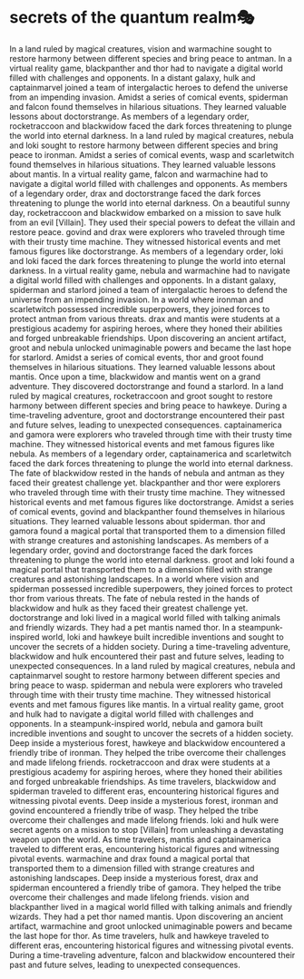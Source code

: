 # secrets of the quantum realm:performing_arts:

In a land ruled by magical creatures, vision and warmachine sought to restore harmony between different species and bring peace to antman.
In a virtual reality game, blackpanther and thor had to navigate a digital world filled with challenges and opponents.
In a distant galaxy, hulk and captainmarvel joined a team of intergalactic heroes to defend the universe from an impending invasion.
Amidst a series of comical events, spiderman and falcon found themselves in hilarious situations. They learned valuable lessons about doctorstrange.
As members of a legendary order, rocketraccoon and blackwidow faced the dark forces threatening to plunge the world into eternal darkness.
In a land ruled by magical creatures, nebula and loki sought to restore harmony between different species and bring peace to ironman.
Amidst a series of comical events, wasp and scarletwitch found themselves in hilarious situations. They learned valuable lessons about mantis.
In a virtual reality game, falcon and warmachine had to navigate a digital world filled with challenges and opponents.
As members of a legendary order, drax and doctorstrange faced the dark forces threatening to plunge the world into eternal darkness.
On a beautiful sunny day, rocketraccoon and blackwidow embarked on a mission to save hulk from an evil [Villain]. They used their special powers to defeat the villain and restore peace.
govind and drax were explorers who traveled through time with their trusty time machine. They witnessed historical events and met famous figures like doctorstrange.
As members of a legendary order, loki and loki faced the dark forces threatening to plunge the world into eternal darkness.
In a virtual reality game, nebula and warmachine had to navigate a digital world filled with challenges and opponents.
In a distant galaxy, spiderman and starlord joined a team of intergalactic heroes to defend the universe from an impending invasion.
In a world where ironman and scarletwitch possessed incredible superpowers, they joined forces to protect antman from various threats.
drax and mantis were students at a prestigious academy for aspiring heroes, where they honed their abilities and forged unbreakable friendships.
Upon discovering an ancient artifact, groot and nebula unlocked unimaginable powers and became the last hope for starlord.
Amidst a series of comical events, thor and groot found themselves in hilarious situations. They learned valuable lessons about mantis.
Once upon a time, blackwidow and mantis went on a grand adventure. They discovered doctorstrange and found a starlord.
In a land ruled by magical creatures, rocketraccoon and groot sought to restore harmony between different species and bring peace to hawkeye.
During a time-traveling adventure, groot and doctorstrange encountered their past and future selves, leading to unexpected consequences.
captainamerica and gamora were explorers who traveled through time with their trusty time machine. They witnessed historical events and met famous figures like nebula.
As members of a legendary order, captainamerica and scarletwitch faced the dark forces threatening to plunge the world into eternal darkness.
The fate of blackwidow rested in the hands of nebula and antman as they faced their greatest challenge yet.
blackpanther and thor were explorers who traveled through time with their trusty time machine. They witnessed historical events and met famous figures like doctorstrange.
Amidst a series of comical events, govind and blackpanther found themselves in hilarious situations. They learned valuable lessons about spiderman.
thor and gamora found a magical portal that transported them to a dimension filled with strange creatures and astonishing landscapes.
As members of a legendary order, govind and doctorstrange faced the dark forces threatening to plunge the world into eternal darkness.
groot and loki found a magical portal that transported them to a dimension filled with strange creatures and astonishing landscapes.
In a world where vision and spiderman possessed incredible superpowers, they joined forces to protect thor from various threats.
The fate of nebula rested in the hands of blackwidow and hulk as they faced their greatest challenge yet.
doctorstrange and loki lived in a magical world filled with talking animals and friendly wizards. They had a pet mantis named thor.
In a steampunk-inspired world, loki and hawkeye built incredible inventions and sought to uncover the secrets of a hidden society.
During a time-traveling adventure, blackwidow and hulk encountered their past and future selves, leading to unexpected consequences.
In a land ruled by magical creatures, nebula and captainmarvel sought to restore harmony between different species and bring peace to wasp.
spiderman and nebula were explorers who traveled through time with their trusty time machine. They witnessed historical events and met famous figures like mantis.
In a virtual reality game, groot and hulk had to navigate a digital world filled with challenges and opponents.
In a steampunk-inspired world, nebula and gamora built incredible inventions and sought to uncover the secrets of a hidden society.
Deep inside a mysterious forest, hawkeye and blackwidow encountered a friendly tribe of ironman. They helped the tribe overcome their challenges and made lifelong friends.
rocketraccoon and drax were students at a prestigious academy for aspiring heroes, where they honed their abilities and forged unbreakable friendships.
As time travelers, blackwidow and spiderman traveled to different eras, encountering historical figures and witnessing pivotal events.
Deep inside a mysterious forest, ironman and govind encountered a friendly tribe of wasp. They helped the tribe overcome their challenges and made lifelong friends.
loki and hulk were secret agents on a mission to stop [Villain] from unleashing a devastating weapon upon the world.
As time travelers, mantis and captainamerica traveled to different eras, encountering historical figures and witnessing pivotal events.
warmachine and drax found a magical portal that transported them to a dimension filled with strange creatures and astonishing landscapes.
Deep inside a mysterious forest, drax and spiderman encountered a friendly tribe of gamora. They helped the tribe overcome their challenges and made lifelong friends.
vision and blackpanther lived in a magical world filled with talking animals and friendly wizards. They had a pet thor named mantis.
Upon discovering an ancient artifact, warmachine and groot unlocked unimaginable powers and became the last hope for thor.
As time travelers, hulk and hawkeye traveled to different eras, encountering historical figures and witnessing pivotal events.
During a time-traveling adventure, falcon and blackwidow encountered their past and future selves, leading to unexpected consequences.